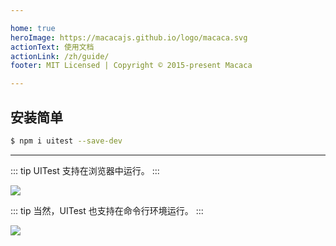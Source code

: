 ```yaml
---

home: true
heroImage: https://macacajs.github.io/logo/macaca.svg
actionText: 使用文档
actionLink: /zh/guide/
footer: MIT Licensed | Copyright © 2015-present Macaca

---
```


## 安装简单

```bash
$ npm i uitest --save-dev
```

---

::: tip
UITest 支持在浏览器中运行。
:::

![](http://ww3.sinaimg.cn/large/6d308bd9gw1f6wsic5dmxj20rl0qqtbi.jpg)

::: tip
当然，UITest 也支持在命令行环境运行。
:::

![](http://ww1.sinaimg.cn/large/6d308bd9gw1f6wsibnfldg20nk0gr7kg.gif)
